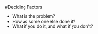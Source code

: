 <!SLIDE>
#Deciding Factors

* What is the problem?
* How as some one else done it? 
* What if you do it, and what if you don't?

